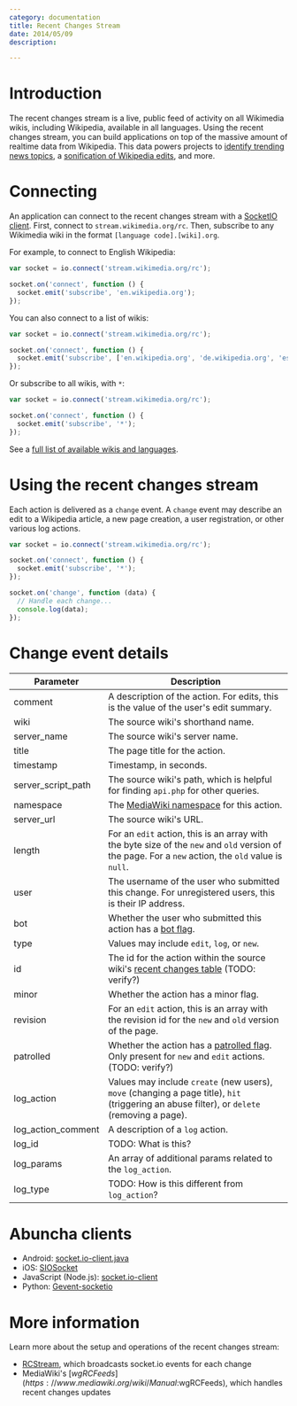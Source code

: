 ```yaml
---
category: documentation
title: Recent Changes Stream
date: 2014/05/09
description:

---
```


# Introduction

The recent changes stream is a live, public feed of activity on all Wikimedia wikis, including Wikipedia, available in all languages. Using the recent changes stream, you can build applications on top of the massive amount of realtime data from Wikipedia. This data powers projects to [identify trending news topics](http://wikipedia-irc.herokuapp.com/), a [sonification of Wikipedia edits](http://listen.hatnote.com), and more.

# Connecting

An application can connect to the recent changes stream with a [SocketIO client](http://socket.io/docs/client-api/). First, connect to `stream.wikimedia.org/rc`. Then, subscribe to any Wikimedia wiki in the format `[language code].[wiki].org`.

For example, to connect to English Wikipedia:

```javascript
var socket = io.connect('stream.wikimedia.org/rc');

socket.on('connect', function () {
  socket.emit('subscribe', 'en.wikipedia.org');
});
````

You can also connect to a list of wikis:

```javascript
var socket = io.connect('stream.wikimedia.org/rc');

socket.on('connect', function () {
  socket.emit('subscribe', ['en.wikipedia.org', 'de.wikipedia.org', 'es.wikinews.org']);
});
````

Or subscribe to all wikis, with `*`:

```javascript
var socket = io.connect('stream.wikimedia.org/rc');

socket.on('connect', function () {
  socket.emit('subscribe', '*');
});
````

See a [full list of available wikis and languages](https://meta.wikimedia.org/wiki/Complete_list_of_Wikimedia_projects).

# Using the recent changes stream

Each action is delivered as a `change` event. A `change` event may describe an edit to a Wikipedia article, a new page creation, a user registration, or other various log actions.

```javascript
var socket = io.connect('stream.wikimedia.org/rc');

socket.on('connect', function () {
  socket.emit('subscribe', '*');
});

socket.on('change', function (data) {
  // Handle each change...
  console.log(data);
});
```

# Change event details

| Parameter | Description |
|-----------|-------------|
| comment | A description of the action. For edits, this is the value of the user's edit summary.
| wiki | The source wiki's shorthand name.
| server_name | The source wiki's server name.
| title | The page title for the action.
| timestamp | Timestamp, in seconds.
| server\_script\_path | The source wiki's path, which is helpful for finding `api.php` for other queries.
| namespace | The [MediaWiki namespace](https://www.mediawiki.org/wiki/Help:Namespaces) for this action.
| server_url | The source wiki's URL.
| length | For an `edit` action, this is an array with the byte size of the `new` and `old` version of the page. For a `new` action, the `old` value is `null`.
| user | The username of the user who submitted this change. For unregistered users, this is their IP address.
| bot | Whether the user who submitted this action has a [bot flag](https://meta.wikimedia.org/wiki/Bot).
| type | Values may include `edit`, `log`, or `new`.
| id | The id for the action within the source wiki's [recent changes table](https://www.mediawiki.org/wiki/Manual:Recentchanges_table) (TODO: verify?)
| minor | Whether the action has a minor flag.
| revision | For an `edit` action, this is an array with the revision id for the `new` and `old` version of the page.
| patrolled | Whether the action has a [patrolled flag](https://www.mediawiki.org/wiki/Help:Patrolled_edits). Only present for `new` and `edit` actions. (TODO: verify?)
| log\_action | Values may include `create` (new users), `move` (changing a page title), `hit` (triggering an abuse filter), or `delete` (removing a page).
| log\_action_comment | A description of a `log` action.
| log_id | TODO: What is this?
| log\_params | An array of additional params related to the `log_action`.
| log\_type | TODO: How is this different from `log_action`?

# Abuncha clients

- Android: [socket.io-client.java](https://github.com/nkzawa/socket.io-client.java)
- iOS: [SIOSocket](https://github.com/MegaBits/SIOSocket)
- JavaScript (Node.js): [socket.io-client](https://github.com/Automattic/socket.io-client)
- Python: [Gevent-socketio](https://gevent-socketio.readthedocs.org/en/latest/)

# More information

Learn more about the setup and operations of the recent changes stream:

- [RCStream](https://wikitech.wikimedia.org/wiki/RCStream), which broadcasts socket.io events for each change
- MediaWiki's [$wgRCFeeds](https://www.mediawiki.org/wiki/Manual:$wgRCFeeds), which handles recent changes updates

